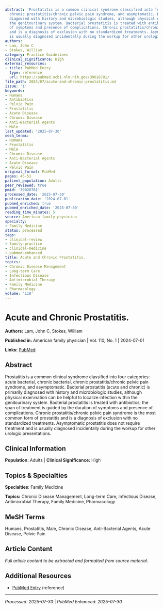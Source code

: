 ```yaml
---
abstract: 'Prostatitis is a common clinical syndrome classified into four categories: acute bacterial, chronic bacterial,
  chronic prostatitis/chronic pelvic pain syndrome, and asymptomatic. Bacterial prostatitis (acute and chronic) is primarily
  diagnosed with history and microbiologic studies, although physical examination can be helpful to localize infection within
  the genitourinary system. Bacterial prostatitis is treated with antibiotics; the span of treatment is guided by the duration
  of symptoms and presence of complications. Chronic prostatitis/chronic pelvic pain syndrome is the most common form of prostatitis
  and is a diagnosis of exclusion with no standardized treatments. Asymptomatic prostatitis does not require treatment and
  is usually diagnosed incidentally during the workup for other urologic presentations.'
authors:
- Lam, John C
- Stokes, William
category: Practice Guidelines
clinical_significance: High
external_resources:
- title: PubMed Entry
  type: reference
  url: https://pubmed.ncbi.nlm.nih.gov/39028781/
file_path: 2024/07/acute-and-chronic-prostatitis.md
issue: '1'
keywords:
- Humans
- Antibiotics
- Pelvic Pain
- Prostatitis
- Acute Disease
- Chronic Disease
- Anti-Bacterial Agents
- Male
last_updated: '2025-07-30'
mesh_terms:
- Humans
- Prostatitis
- Male
- Chronic Disease
- Anti-Bacterial Agents
- Acute Disease
- Pelvic Pain
original_format: PubMed
pages: 45-51
patient_population: Adults
peer_reviewed: true
pmid: '39028781'
processed_date: '2025-07-30'
publication_date: '2024-07-01'
pubmed_enriched: true
pubmed_enriched_date: '2025-07-30'
reading_time_minutes: 5
source: American family physician
specialty:
- Family Medicine
status: processed
tags:
- clinical-review
- family-practice
- clinical-medicine
- pubmed-enhanced
title: Acute and Chronic Prostatitis.
topics:
- Chronic Disease Management
- Long-term Care
- Infectious Disease
- Antimicrobial Therapy
- Family Medicine
- Pharmacology
volume: '110'
---
```


# Acute and Chronic Prostatitis.

**Authors:** Lam, John C, Stokes, William

**Published in:** American family physician | Vol. 110, No. 1 | 2024-07-01

**Links:** [PubMed](https://pubmed.ncbi.nlm.nih.gov/39028781/)

## Abstract

Prostatitis is a common clinical syndrome classified into four categories: acute bacterial, chronic bacterial, chronic prostatitis/chronic pelvic pain syndrome, and asymptomatic. Bacterial prostatitis (acute and chronic) is primarily diagnosed with history and microbiologic studies, although physical examination can be helpful to localize infection within the genitourinary system. Bacterial prostatitis is treated with antibiotics; the span of treatment is guided by the duration of symptoms and presence of complications. Chronic prostatitis/chronic pelvic pain syndrome is the most common form of prostatitis and is a diagnosis of exclusion with no standardized treatments. Asymptomatic prostatitis does not require treatment and is usually diagnosed incidentally during the workup for other urologic presentations.

## Clinical Information

**Population:** Adults | **Clinical Significance:** High

## Topics & Specialties

**Specialties:** Family Medicine

**Topics:** Chronic Disease Management, Long-term Care, Infectious Disease, Antimicrobial Therapy, Family Medicine, Pharmacology

## MeSH Terms

Humans, Prostatitis, Male, Chronic Disease, Anti-Bacterial Agents, Acute Disease, Pelvic Pain

## Article Content

*Full article content to be extracted and formatted from source material.*

## Additional Resources

- [PubMed Entry](https://pubmed.ncbi.nlm.nih.gov/39028781/) (reference)

---

*Processed: 2025-07-30* | *PubMed Enhanced: 2025-07-30*
